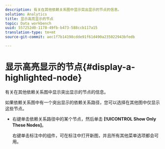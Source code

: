 ```yaml
---
description: 有关在其他依赖关系图中显示突出显示的节点的信息。
solution: Analytics
title: 显示高亮显示的节点
topic: Data workbench
uuid: 557252d0-1178-49fb-b473-588ccb117a15
translation-type: tm+mt
source-git-commit: aec1f7b14198cdde91f61d490a235022943bfedb

---
```



# 显示高亮显示的节点{#display-a-highlighted-node}

有关在其他依赖关系图中显示突出显示的节点的信息。

如果依赖关系图中有一个突出显示的依赖关系路径，您可以选择在其他图中仅显示这些节点。

* 右键单击依赖关系路径中的某个节点，然后单击 **[!UICONTROL Show Only These Nodes]**。

   右键单击标注中的组件，可在标注中打开新图，并且所有其他菜单选项都会可用。

